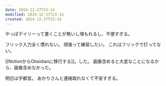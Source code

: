 ```yaml
---
date: 2024-12-27T23:14
modified: 2024-12-27T23:14
created: 2024-12-27T23:14
---
```


やっぱデイリーって書くことが無いし埋もれるし、不便すぎる。

フリック入力全く慣れない。
頑張って練習したい。
これはフリックで打ってない。

[[NotionからObsidianに移行する]]。した。
画像含めると大変なことになるから、画像含めなかった。

明日は宇都宮。
あかりさんと連絡取れなくて不安すぎる。